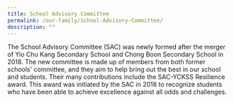 ```yaml
---
title: School Advisory Committee
permalink: /our-family/School-Advisory-Committee/
description: ""
---
```

The School Advisory Committee (SAC) was newly formed after the merger of Yio Chu Kang Secondary School and Chong Boon Secondary School in 2018. The new committee is made up of members from both former schools' committee, and they aim to help bring out the best in our school and students. Their many contributions include the SAC-YCKSS Resilience award. This award was initiated by the SAC in 2018 to recognize students who have been able to achieve excellence against all odds and challenges.